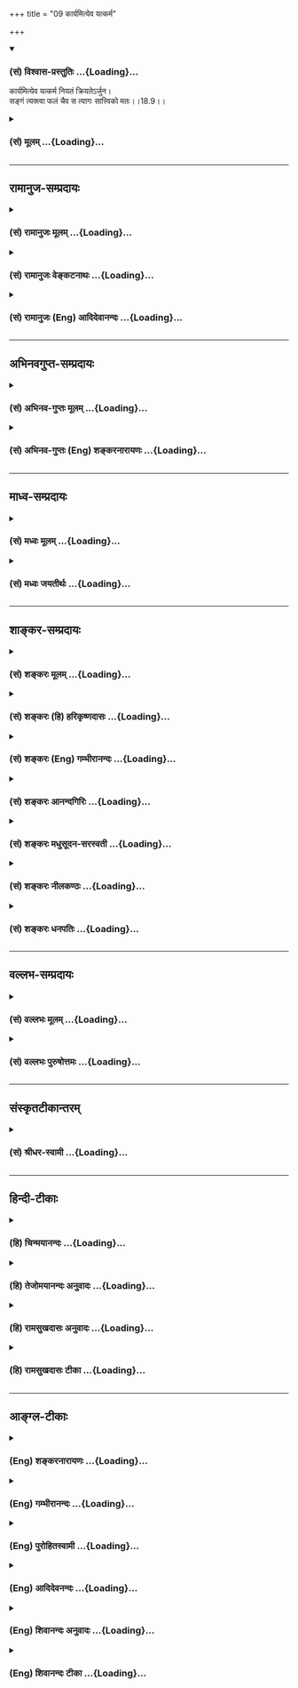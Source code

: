 +++
title = "09 कार्यमित्येव यत्कर्म"

+++
<div class="js_include" newlevelforh1="3" title="(सं) विश्वास-प्रस्तुतिः" unfilled url="/purANam/mahAbhAratam/06-bhIShma-parva/02-bhagavad-gItA-parva/saMskRtam/vishvAsa-prastutiH/18_moxa-saMnyAsa-yogaH/09_kAryamityeva_yatk.md">
<details open><summary><h3>(सं) विश्वास-प्रस्तुतिः ...{Loading}...</h3></summary>

कार्यमित्येव यत्कर्म नियतं क्रियतेऽर्जुन।  
सङ्गं त्यक्त्वा फलं चैव स त्यागः सात्त्विको मतः।।18.9।।
</details>
</div>
<div class="js_include collapsed" newlevelforh1="3" title="(सं) मूलम्" unfilled url="/purANam/mahAbhAratam/06-bhIShma-parva/02-bhagavad-gItA-parva/saMskRtam/mUlam/18_moxa-saMnyAsa-yogaH/09_kAryamityeva_yatk.md">
<details><summary><h3>(सं) मूलम् ...{Loading}...</h3></summary>

कार्यमित्येव यत्कर्म नियतं क्रियतेऽर्जुन।  
सङ्गं त्यक्त्वा फलं चैव स त्यागः सात्त्विको मतः।।18.9।।
</details>
</div>


_________________
## रामानुज-सम्प्रदायः
<div class="js_include collapsed" newlevelforh1="3" title="(सं) रामानुजः मूलम्" unfilled url="/purANam/mahAbhAratam/06-bhIShma-parva/02-bhagavad-gItA-parva/saMskRtam/rAmAnujaH/mUlam/18_moxa-saMnyAsa-yogaH/09_kAryamityeva_yatk.md">
<details><summary><h3>(सं) रामानुजः मूलम् ...{Loading}...</h3></summary>

।।18.9।। नित्यनैमित्तिकमहायज्ञादिवर्णाश्रमविहितं **कर्म** मदाराधनरूपतया
**कार्यं** स्वयंप्रयोजनम् इति मत्वा **सङ्गं** कर्मणि ममतां **फलं च
त्यक्त्वा यत् क्रियते स त्यागः सात्त्विको मतः** स सत्त्वमूलः।
यथावस्थितशास्त्रार्थज्ञानमूल इत्यर्थः।  
  
सत्त्वं हि यथावस्थितवस्तुज्ञानम् उत्पादयति इति उक्तम् -- सत्त्वात्
सञ्जायते ज्ञानम् (गीता 14।17) इति। वक्ष्यते च -- प्रवृत्तिं च निवृत्तिं
च कार्याकार्ये भयाभये। बन्धं मोक्षं च या वेत्ति बुद्धिः सा पार्थ
सात्त्विकी।। (गीता 18।30) इति।

</details>
</div>
<div class="js_include collapsed" newlevelforh1="3" title="(सं) रामानुजः वेङ्कटनाथः" unfilled url="/purANam/mahAbhAratam/06-bhIShma-parva/02-bhagavad-gItA-parva/saMskRtam/rAmAnujaH/venkaTanAthaH/18_moxa-saMnyAsa-yogaH/09_kAryamityeva_yatk.md">
<details><summary><h3>(सं) रामानुजः वेङ्कटनाथः ...{Loading}...</h3></summary>

  
  
।।18.9।। अथत्यागो हि \[18।4\] इत्यादिना स्मारितमेवोद्धृत्य
सत्त्वकार्ययथावस्थितज्ञानमूलतया तस्यैव शास्त्रीयत्वं द्रढयति --
कार्यमित्येव इति श्लोकेन। नियतस्य तु सन्न्यासः कर्मणो नोपपद्यते \[18।7\]
इति प्रक्रमादिहापि नियतशब्दः कर्मविशेषणमिति तदर्थमाहनित्येति। आहत्य
कार्यत्वं हि प्रयोजनस्यैव। तदर्थतयैव हि साधनस्य कार्यता तस्मादफलस्य कथं
कर्तव्यत्वं इत्यत्राऽऽह -- मदाराधनरूपतया कार्यमिति।
तदभिप्रेतमाहस्वयम्प्रयोजनमिति। कर्तृत्वत्यागोऽप्यत्रानुसन्धेयः। अत एव
ह्यनन्तरश्लोकेत्यागी इति शब्दः सङ्गफलकर्तृत्वत्यागीति व्याख्यायते।  
  

</details>
</div>
<div class="js_include collapsed" newlevelforh1="3" title="(सं) रामानुजः (Eng) आदिदेवानन्दः" unfilled url="/purANam/mahAbhAratam/06-bhIShma-parva/02-bhagavad-gItA-parva/saMskRtam/rAmAnujaH/english/AdidevAnandaH/18_moxa-saMnyAsa-yogaH/09_kAryamityeva_yatk.md">
<details><summary><h3>(सं) रामानुजः (Eng) आदिदेवानन्दः ...{Loading}...</h3></summary>

18.9 When rites like obligatory and occasional ceremonies and the great
sacrifices enjoined on one's station and stage in life, are practised
for their own sake, as worship of Myself and as a duty, relinishing
possessiveness and fruits - such abandonment is regarded as Sattvika. It
is noted in Sattva. The idea is that it is rooted in the knowledge of
the meaning of the Sastras as it really is. That Sattva generates the
knowledge of things as they really are, has been taught in: 'From Sattva
arises knowledge' (14.17), and it will be further declared: 'That reason
by which one knows action and renunciation, what ought to be done and
what ought not to be done, fear and fearlessness, bondage and release, O
Arjuna, is Sattvika' (18.30).

</details>
</div>


_________________
## अभिनवगुप्त-सम्प्रदायः
<div class="js_include collapsed" newlevelforh1="3" title="(सं) अभिनव-गुप्तः मूलम्" unfilled url="/purANam/mahAbhAratam/06-bhIShma-parva/02-bhagavad-gItA-parva/saMskRtam/abhinava-guptaH/mUlam/18_moxa-saMnyAsa-yogaH/09_kAryamityeva_yatk.md">
<details><summary><h3>(सं) अभिनव-गुप्तः मूलम् ...{Loading}...</h3></summary>

।।18.4 -- 18.11।। तदत्रैव विशेषनिर्णयाय मतान्युपन्यस्यति -- त्याज्यमिति।
दोषवत् हिंसादिमत्त्वात् +++(S हिंसादित्त्वात ;N हिंसादिसत्त्वात् )+++
पापयुक्तम्। तत् कर्म,+++(S;;N substitutes फलं for कर्म )+++ त्याज्यम्; न
सर्वं शुभफलम् इति केचित् त्यागे विशेषं मन्यन्ते साङ्ख्यगृह्या इव। अन्ये
तु मीमांसककञ्चुकानुप्रविष्टाः +++(K मीमांसाकंचुक -- )+++ -- क्रत्वर्थोऽहि
शास्त्रादवगम्यते +++(S. IV; i; 2 )+++ इति। तथातस्माद्या वैदिकी हिंसा -- +++(SV.
I; i; 2; verse 23 )+++इत्यादिनयेन इतिकर्तव्यतांशभागिनी हिंसा +++(S;;N omit
हिंसा )+++ हिंसैव न भवति। न हिंस्यात् इति सामान्यशास्त्रस्य तत्र बाधनात्
श्येनाद्येव तु ( श्येन द्येव न तु ) हिंसा। फलांशे भावनायाश्च
प्रत्ययोऽनुविधायकः +++(SV; I; i; 2; verse 222 )+++ इति। अ \[ तोऽ \] न्यान्
हिंसादियोगिनोऽपि न त्यजेत्। शास्त्रैकशरणकार्याकार्यविभागाः पण्डिता इति
मन्यन्ते।।3।। निश्चयमित्यादि अभिधीयते इत्यन्तम्। तत्र त्वयं निश्चयः --
प्राग्लक्षितगुणस्वरूपवैचित्र्यात् त्यागस्यैव सत्त्वरजस्तमोमय्या
चित्तवृत्त्या क्रियमाणस्य तद्विशिष्टस्वभावावभासित \[ त्वात् \]
वस्तुस्थित्या त्यागो नाम परब्रह्मविदां +++(; N परमब्रह्म -- )+++
सिद्ध्यसिद्ध्यादिषु समतया रागद्वेषपरिहारेण फलप्रेप्साविरहेण (
फलप्रेक्षा) कर्मणां निर्वर्त्तनम्। अत एव आह -- राजसं तामसं च त्यागं
कृत्वा न कश्चित् ( न किंचित् ) \[ त्याग \],फलसंबन्धः; इति। सात्त्विकस्य
तु त्यागात् ( त्यागस्य )। शास्त्रार्थपालनात्मकं फलम्।
त्यक्तगुणग्रामग्रहस्य पुनर्मुनेः सत्यतः त्यागवाचो युक्तिरुपपत्तिमती।

</details>
</div>
<div class="js_include collapsed" newlevelforh1="3" title="(सं) अभिनव-गुप्तः (Eng) शङ्करनारायणः" unfilled url="/purANam/mahAbhAratam/06-bhIShma-parva/02-bhagavad-gItA-parva/saMskRtam/abhinava-guptaH/english/shankaranArAyaNaH/18_moxa-saMnyAsa-yogaH/09_kAryamityeva_yatk.md">
<details><summary><h3>(सं) अभिनव-गुप्तः (Eng) शङ्करनारायणः ...{Loading}...</h3></summary>

18.9 See Comment under 18.11

</details>
</div>


_________________
## माध्व-सम्प्रदायः
<div class="js_include collapsed" newlevelforh1="3" title="(सं) मध्वः मूलम्" unfilled url="/purANam/mahAbhAratam/06-bhIShma-parva/02-bhagavad-gItA-parva/saMskRtam/madhvaH/mUlam/18_moxa-saMnyAsa-yogaH/09_kAryamityeva_yatk.md">
<details><summary><h3>(सं) मध्वः मूलम् ...{Loading}...</h3></summary>

।।18.9।। Sri Madhvacharya did not comment on this sloka.,

</details>
</div>
<div class="js_include collapsed" newlevelforh1="3" title="(सं) मध्वः जयतीर्थः" unfilled url="/purANam/mahAbhAratam/06-bhIShma-parva/02-bhagavad-gItA-parva/saMskRtam/madhvaH/jayatIrthaH/18_moxa-saMnyAsa-yogaH/09_kAryamityeva_yatk.md">
<details><summary><h3>(सं) मध्वः जयतीर्थः ...{Loading}...</h3></summary>

।।18.9।। Sri Jayatirtha did not comment on this sloka.  
  

</details>
</div>


_________________
## शाङ्कर-सम्प्रदायः
<div class="js_include collapsed" newlevelforh1="3" title="(सं) शङ्करः मूलम्" unfilled url="/purANam/mahAbhAratam/06-bhIShma-parva/02-bhagavad-gItA-parva/saMskRtam/shankaraH/mUlam/18_moxa-saMnyAsa-yogaH/09_kAryamityeva_yatk.md">
<details><summary><h3>(सं) शङ्करः मूलम् ...{Loading}...</h3></summary>

।।18.9।। --,**कार्यं** कर्तव्यम् **इत्येव यत् कर्म नियतं** नित्यं
**क्रियते** निर्वर्त्यते हे **अर्जुन; सङ्गं त्यक्त्वा फलं च एव।** एतत्
नित्यानां कर्मणां फलवत्त्वे भगवद्वचनं प्रमाणम् अवोचाम। अथवा; यद्यपि फलं
न श्रूयते नित्यस्य कर्मणः; तथापि नित्यं कर्म कृतम् आत्मसंस्कारं
प्रत्यवायपरिहारं वा फलं करोति आत्मनः इति कल्पयत्येव अज्ञः। तत्र तामपि
कल्पनां निवारयति फलं त्यक्त्वा इत्यनेन। अतः साधु उक्तम् सङ्गं त्यक्त्वा
फलं च इति। **सः त्यागः** नित्यकर्मसु सङ्गफलपरित्यागः **सात्त्विकः**
सत्त्वनिर्वृत्तः **मतः** अभिप्रेतः।।  
  
ननु कर्मपरित्यागः त्रिविधः संन्यासः इति च प्रकृतः। तत्र तामसो राजसश्च
उक्तः त्यागः। कथम् इह सङ्गफलत्यागः तृतीयत्वेन उच्यते यथा त्रयो
ब्राह्मणाः आगताः; तत्र षडङ्गविदौ द्वौ; क्षत्रियः तृतीयः इति तद्वत्। नैष
दोषः त्यागसामान्येन स्तुत्यर्थत्वात्। अस्ति हि कर्मसंन्यासस्य
फलाभिसंधित्यागस्य च त्यागत्वसामान्यम्। तत्र राजसतामसत्वेन
कर्मत्यागनिन्दया कर्मफलाभिसंधित्यागः सात्त्विकत्वेन स्तूयते स त्यागः
सात्त्विको मतः (गीता 18।9) इति।। यस्तु अधिकृतः सङ्गं त्यक्त्वा फलाभिसंधिं
च नित्यं कर्म करोति; तस्य फलरागादिना अकलुषीक्रियमाणम् अन्तःकरणं
नित्यैश्च कर्मभिः संस्क्रियमाणं विशुध्यति। तत् विशुद्धं प्रसन्नम्
आत्मालोचनक्षमं भवति। तस्यैव नित्यकर्मानुष्ठानेन विशुद्धान्तःकरणस्य
आत्मज्ञानाभिमुखस्य क्रमेण यथा तन्निष्ठा स्यात्; तत् वक्तव्यमिति आह --,

</details>
</div>
<div class="js_include collapsed" newlevelforh1="3" title="(सं) शङ्करः (हि) हरिकृष्णदासः" unfilled url="/purANam/mahAbhAratam/06-bhIShma-parva/02-bhagavad-gItA-parva/saMskRtam/shankaraH/hindI/harikRShNadAsaH/18_moxa-saMnyAsa-yogaH/09_kAryamityeva_yatk.md">
<details><summary><h3>(सं) शङ्करः (हि) हरिकृष्णदासः ...{Loading}...</h3></summary>

।।18.9।। तो फिर सात्त्विक त्याग कौनसा है  
  
हे अर्जुन करना चाहिये -- कर्तव्य है; ऐसा समझकर; जो नित्यकर्म आसक्ति और
फल छोड़कर सम्पादन किये जाते हैं। नित्यकर्मोंका फल होता है; इस विषयमें
पहले भगवान्के वचनोंका प्रमाण दे चुके हैं। अथवा यों समझो कि यद्यपि
नित्यकर्मोंका फल नहीं सुना जाता है; तो भी अज्ञ मनुष्य ऐसी कल्पना कर ही
लेता है कि किया हुआ नित्यकर्म अन्तःकरणकी शुद्धि या प्रत्यवायकी
निवृत्तिरूप फल देता है; सुतरां फलं त्यक्त्वा इस कथनसे ऐसा कल्पनाका भी
निषेध करते हैं। अतः सङ्गं त्यक्त्वा फलं च यह कहना बहुत ही उचित है। वह
त्याग अर्थात् नित्यकर्मोंमें आसक्ति और फलका त्याग सात्त्विक --
सत्त्वगुणसे किया हुआ त्याग माना गया,है। पू₀ -- तीन प्रकारका कर्मपरित्याग
संन्यास है; यह प्रकरण है। उसमें तामस और राजस तो त्याग बतलाये गये; परंतु
तीसरे ( सात्त्विक ) त्यागकी जगह ( कर्मोंका त्याग न कहकर ) आसक्ति और फलका
त्याग कैसे कहते हैं जैसे कोई कहे कि तीन ब्राह्मण आये हैं; उनमें दो तो
वेदके छहों अङ्गोंको जाननेवाले हैं और तीसरा क्षत्रिय है; उसीके समान यह
कथन भी प्रकरणविरुद्ध है। उ₀ -- यह दोष नहीं है क्योंकि त्यागमात्रकी
समानतासे कर्मफलत्यागकी स्तुतिके लिये ऐसा कहा है। कर्मसंन्यासकी और
फलासक्तिके त्यागकी; त्यागमात्रमें तो समानता है ही। उनमें ( स्वरूपसे )
कर्मोंके त्यागको राजस और तामस त्याग बतलाकर उसकी निन्दा करके; स त्यागः
सात्त्विको मतः इस कथनसे कर्मफल और आसक्तिके त्यागको सात्त्विक त्याग
बतलाकर उसकी स्तुति की जाती है। जो अधिकारी; आसक्ति और फलवासना छोड़कर
नित्यकर्म करता है; उसका फलासक्ति आदि दोषोंसे दूषित न किया हुआ अन्तःकरण;
नित्यकर्मोंके अनुष्ठानद्वारा संस्कृत होकर विशुद्ध हो जाता है।

</details>
</div>
<div class="js_include collapsed" newlevelforh1="3" title="(सं) शङ्करः (Eng) गम्भीरानन्दः" unfilled url="/purANam/mahAbhAratam/06-bhIShma-parva/02-bhagavad-gItA-parva/saMskRtam/shankaraH/english/gambhIrAnandaH/18_moxa-saMnyAsa-yogaH/09_kAryamityeva_yatk.md">
<details><summary><h3>(सं) शङ्करः (Eng) गम्भीरानन्दः ...{Loading}...</h3></summary>

18.9 Yat, whatever; niyatam karma, daily obligatory duty; kriyate, is
performed, accomplished; iti eva, just because; it is karyam, a bounden
duty; O Arjuna, tyaktva, by giving up; sangam, attachment; and phalam,
the result; ca eva, as well; sah, that; tyagah, renunciation, giving up
of attachment and (hankering for) the resutls of daily obligatory
duties; matah, is considered; to be sattvikah, based on sattva, arising
from sattva. We said that the Lord's utterance is proof of the
fruitfulness of daily obligatory duties. Or, even if the niyakarmas be
understood (from the Lord's worlds) to be fruitless, still the ignorant
man does certainly imagine that the nityakarmas (daily obligatory
duites) when performed produce for oneself a result either in the form
of purification of the mind or avoidance of evil. As to this, the Lord
aborts even that imagination by saying, 'by giving up the result'. Hence
it has been well said, 'by giving up attachment and the result'.
Objection: Well, is not the threefold relinishment of actions, also
called sannyasa, under discussion; As regards this, the renunciation
based on tamas and rajas have been stated. Why is the relinishment of
attachment and (desire for their) results spoken of here as the third;
This is like somody saying, 'Three Brahmanas have come. Of them two are
versed in the six auxiliaries \[The six auxiliaries are: Siksa
(Phonetics), Kalpa (Code of Rituals and Sacrifices), Vyakarana
(Grammar), Nirukta (Etymology), Chandas (Meter, Prosody), and Jyotisa
(Astronomy).-Tr.\] of the Vedas; the third is a Ksatirya!' Reply: This
is not wrong, for this is meant as a eulogy on the basis of the common
factor of renunciation. Between renunciation of actions and
renunciation. of hankering for results, there is, indeed, the similarity
of the fact of renunciation. While on this subject, by condemning
'renunciation of actions' on account of its being based on rajas and
tamas, the 'renunciation of desire for results of actions' is being
praised on account of its being based on sattva, by saying, 'that
renunciation is considered to be based on sattva.' The internal organ of
a person who is alified for rites and duties, who performs the
nityakarmas by giving up attachment and hankering for results, becomes
pure on account of its being untainted by attachment to results etc. and
refined by the nitya-karmas. When it is pure and tranil, it becomes
capable of contemplating on the Self. Since, for that very person whose
internal organ has become purified by performing the nityakarmas and who
has become ready for the knowledge of the Self, the process by which he
can become steadfast in it has to be stated, therefore the Lord says:

</details>
</div>
<div class="js_include collapsed" newlevelforh1="3" title="(सं) शङ्करः आनन्दगिरिः" unfilled url="/purANam/mahAbhAratam/06-bhIShma-parva/02-bhagavad-gItA-parva/saMskRtam/shankaraH/AnandagiriH/18_moxa-saMnyAsa-yogaH/09_kAryamityeva_yatk.md">
<details><summary><h3>(सं) शङ्करः आनन्दगिरिः ...{Loading}...</h3></summary>

।।18.9।। कर्मत्यागस्तामसो राजसश्चेति द्विविधो दर्शितः; संप्रति सात्त्विकं
त्यागं प्रश्नपूर्वकं वर्णयति -- **कः** **पुनरिति।**
कर्तव्यमित्येवेत्येवकारेण नित्यस्य भाव्यान्तरं निषिध्यते। नित्यानां
विध्युद्देशे फलाश्रवणात्तेषां फलं त्यक्त्वेत्ययुक्तमित्याशङ्क्याह --
**नित्यानामिति।** फलं त्यक्त्वेत्यस्य विधान्तरेण तात्पर्यमाह --
**अथवेति।** नहि विधिना कृतं कर्मानर्थकं विध्यानर्थक्यात्तेन
श्रौतफलाभावेऽपि नित्यं कर्म
विधितोऽनुतिष्ठन्नात्मानमजानन्ननुपहतमनस्त्वोक्त्या
तस्मिन्कर्मण्यात्मसंस्कारं फलं कल्पयति तदकरणे प्रत्यवायस्मृत्या तत्करणं
कर्तुरात्मनस्तन्निवृत्तिं करोतीति वा नित्ये कर्मण्युक्तां
कल्पनामनुनिष्पादितफलकल्पनां च फलं त्यक्त्वेत्यस्य भगवान्निवारयतीत्यर्थः।
नित्यकर्मसु फलत्यागोक्तेः संभवे फलितमाह -- **अत इति।** कर्मतत्फलत्यागस्य
त्यागसंन्यासशब्दाभ्यां प्रकृतस्य त्यागो हीति त्रैविध्यं प्रतिज्ञाय
प्रतिज्ञानुरोधेन द्वे विधे व्युत्पाद्य तृतीयां विधां तद्विरोधेन
व्युत्पादयतो भगवतोऽकौशलमापतितमिति शङ्कते -- **नन्विति।**
प्रक्रमप्रतिकूलमुपसंहारवचनमनुचितमित्यत्र दृष्टान्तमाह -- **यथेति।**
पूर्वोत्तरविरोधेन प्राप्तमकौशलं प्रत्यादिशति -- **नैष दोष इति।**
कर्मत्यागफलत्यागयोस्त्यागत्वेन सादृश्यात्कर्मत्यागनिन्दया
तत्फलत्यागस्तुत्यर्थमिदं वचनमित्युपगमान्न विरोधोऽस्तीत्युक्तमेव
व्यक्तीकुर्वन्नादौ त्यागसामान्यं विशदयति -- **अस्तीति।** सति सामान्ये
निर्देशस्य स्तुत्यर्थत्वं समर्थयते -- **तत्रेति।**

</details>
</div>
<div class="js_include collapsed" newlevelforh1="3" title="(सं) शङ्करः मधुसूदन-सरस्वती" unfilled url="/purANam/mahAbhAratam/06-bhIShma-parva/02-bhagavad-gItA-parva/saMskRtam/shankaraH/madhusUdana-sarasvatI/18_moxa-saMnyAsa-yogaH/09_kAryamityeva_yatk.md">
<details><summary><h3>(सं) शङ्करः मधुसूदन-सरस्वती ...{Loading}...</h3></summary>

।।18.9।। कर्मत्यागस्तामसो राजसश्च हेयो दर्शितः; कीदृशः पुनरुपादेयः
सात्त्विकस्त्याग इत्युच्यते -- विध्युद्देशे फलाश्रवणेऽपि कार्यं
कर्तव्यमेवेति बुद्ध्वा नियतं नित्यं कर्मसङ्गं कर्तृत्वाभिनिवेशं फलं च
त्यक्त्वैव यत्क्रियतेऽन्तःकरणशुद्धिपर्यन्तं स त्यागः सात्त्विकः
सत्त्वनिर्वृत्तो मत आदेयत्वेन संमतः शिष्टानाम्। ननु नित्यानां फलमेव
नास्ति कथं फलं त्यक्त्वेत्युक्तम्। उच्यते। अस्मादेव भगवद्वचनान्नित्यानां
फलमस्तीति गम्यते निष्फलस्यानुष्ठानासंभवात्। तथाचापस्तम्बःतद्यथाम्रे
फलार्थे निमिते छायागन्ध इत्यनूत्पद्यत एवं धर्मं चर्यमाणमर्था
अनूत्पद्यन्ते इत्यानुषङ्गिकं फलं नित्यानां दर्शयति। अकरणे
प्रत्यवायस्मृतिश्च। नित्यानां प्रत्यवायपरिहारं फलं दर्शयतिधर्मेण
पापमपनुदति तस्माद्धर्मं परमं वदन्ति येन केचन जयेतापि वा
दर्वीहोमेनानुपहतमना एव भवति तदाहुर्देवयाजी श्रेयानात्मयाजीत्यात्मयाजीतिह
ब्रूयात्सह वा आत्मयाजी यो वेदेदं मेऽनेनाङ्ग ्ँ स ्ँ स्क्रियत
इदमनेनाङ्गमुपधीयते इत्यादयः श्रुतयश्च ज्ञानप्रतिबन्धकपापक्षयलक्षणं
ज्ञानयोग्यतारूपपुण्योत्पत्तिलक्षणं चात्मसंस्कारं नित्यानां कर्मणां फलं
दर्शयन्ति; तदभिसधिं त्यक्त्वा तान्यनुष्ठेयानीत्यर्थः।
यदुक्तंत्यागसंन्यासशब्दौ घटपटशब्दाविव न भिन्नजातीयार्थौ किंतु
फलाभिसन्धिपूर्वककर्मत्याग एव तयोरर्थ इति। तन्न विस्मर्तव्यम्। तत्र
सत्यपि फलाभिसन्धौ मोहाद्वा कायक्लेशभयाद्वा यः कर्मत्यागः स
विशेष्याभावकृतो विशिष्टाभावस्तामसत्वेन राजसत्वेन च निन्दितः। यस्तु
सत्यपि कर्मणि फलाभिसन्धित्यागः स विशेषणाभावकृतो विशिष्टाभावः
सात्त्विकत्वेन स्तूयत इति विशेष्याभावकृते विशेषणाभावकृते च
विशिष्टाभावत्वस्य समानत्वान्न पूर्वापरविरोधः। उभयाभावकृतस्तु
निर्गुणत्वान्न विरोधमध्ये गणनीय इति चावोचाम। एतेनत्यागो हि पुरुषव्याघ्र
त्रिविधः संप्रकीर्तितः इति प्रतिज्ञाय कर्मत्यागलक्षणे द्वे विधे
दर्शयित्वा प्रतिज्ञाननुरूपां कर्मानुष्ठानलक्षणां तृतीयां विधामदर्शयतो
भगवतः प्रकटमकौशलमापतितं नहि भवति; त्रयो ब्राह्मणा भोजयितव्या द्वौ
कठकौण्डिन्यौ तृतीयः क्षत्रिय इति तद्वदिति परास्तम्। तिसृणामपि विधानां
विशिष्टाभावरूपेण त्यागसामान्येनैकजातीयतया प्राग्व्याख्यातत्वात्।
तस्माद्भगवदकौशलोद्भावनमेव महदकौशलमिति द्रष्टव्यम्।

</details>
</div>
<div class="js_include collapsed" newlevelforh1="3" title="(सं) शङ्करः नीलकण्ठः" unfilled url="/purANam/mahAbhAratam/06-bhIShma-parva/02-bhagavad-gItA-parva/saMskRtam/shankaraH/nIlakaNThaH/18_moxa-saMnyAsa-yogaH/09_kAryamityeva_yatk.md">
<details><summary><h3>(सं) शङ्करः नीलकण्ठः ...{Loading}...</h3></summary>

।।18.9।। एवं द्वाभ्यां श्लोकाभ्यां तामसराजसौ मुख्यावेव त्यागावुक्तौ।
तामसराजसयोरमुख्यत्यागयोरसंभवस्य भगवतैव मोहात्तस्य परित्याग इति
कायक्लेशभयाः त्यजेदिति च सूचनात्। नह्येवं संभवति। मूढश्च करोति चेति
विप्रतिषेधात्। यदि करोति नैव मूढः; यदि मूढस्तर्हि नैव करोति। एवं यदि
कायक्लेशाद्बिभेति नैव करोति; यदि करोति नैव कायक्लेशाद्बिभेति
तस्मात्करोति च कायक्लेशाद्बिभेति चेति विप्रतिषिद्धम्।
अतस्तामसराजसयोरमुख्यत्यागयोरसंभवात्तौ नैवोक्तौ।
सात्त्विकस्त्वमुख्यत्यागः संभवति। यथा स्फटिके जपाकुसुमाश्रिते लौहित्यं
विवेकिनां प्रतीतित एवास्ति न वस्तुत एवमात्मनि ईश्वराधीने विवेकिनां
कर्तृत्वं प्रतीतित एवास्ति न वस्तुत इति वक्तुं शक्यम्। एवंच
कर्तृत्वाभिनिवेशशून्यः पुमान् प्रतीतितः करोत्येव न वस्तुत इति
संभवत्यमुख्योऽपि सात्त्विकस्त्याग इति तमेव मुख्यत्यागेऽधिकारहेतुं
प्रथममाह -- **कार्यमिति।** कार्यं कर्तव्यमित्येव यत्कर्म नियतं नित्यं
क्रियते हे अर्जुन; सङ्गं फलं च त्यक्त्वैवेत्यवधारणं
प्रागुक्तस्यात्यागपक्षस्य व्यावृत्त्यर्थम्। स एवंभूतस्त्यागः सात्त्विको
मतः वेदे दृष्टः। तथा च श्रुतिःईशावास्यमिदं सर्वं यत्किञ्च जगत्यां जगत्।
तेन त्यक्तेन भुञ्जीथा मा गृधः कस्यस्विद्धनम् इति। ईशा ईशेन परमेश्वरेण
सर्वकार्यकरणकर्त्रात्मप्रवर्तकेन इदं जगत्स्थावरजंगमं जगत्यां ब्रह्माण्डे
स्थितं वास्यमाच्छादितं व्याप्तम्। येन हेतुना सर्वं तदधीनं तेन कारणेन
त्यक्तेन त्यागेन कर्तृत्वभोक्तृत्वाभिमानवर्जनेन भुञ्जीथाः
विषयान्भुङ्क्ष। मा गृधः गर्धं मा कार्षीः। कस्यस्विद्धनं न कस्यापि तत्र
स्वामित्वमस्तीति वृथैव तत्र गर्ध इत्यर्थः। एवं कर्माण्यपि यज्ञादीनि
कर्तृत्वाभिमानं त्यक्त्वा कुर्वतस्तव कर्मलेपो न भविष्यति। एतद्व्यतिरेकेण
तव उपायान्तरं च नास्तीत्यग्रिममन्त्रेण प्रदर्श्यतेकुर्वन्नेवेह कर्माणि
जिजीविषेच्छतं समाः। एवं त्वयि नान्यथेतोऽस्ति न कर्म लिप्यते नरे इति।
इदमेव मुख्यं स्वमतं भगवता प्रदर्शितम्। एतान्यपि तु कर्माणीति श्लोके। ननु
नित्यानां फलमेव नास्ति किं त्यक्तव्यमिति चेत्। इतएव भगवद्वचनात्तेषामपि
फलमस्तीति जानीहि। निष्फलस्य वेदेनानुष्ठापनासंभवात्।
तथाचापस्तम्बःतद्यथाम्रे फलार्थं निमित्ते छायागन्धावनूत्पद्येते एवं धर्मं
चर्यमाणमर्था अनूत्पद्यन्ते इति आनुषङ्गिकं फलं नित्यानां दर्शयति। अकरणे
प्रत्यवायस्मृत्यापि तेषां प्रत्यवायपरिहारः फलमिति प्रदर्श्यते। धर्मेण
पापमपनुदति इत्यादिना च नित्येष्वपि कर्मसु फलं दृश्यते तदेव वक्तव्यमिति न
कोऽपि दोषः।

</details>
</div>
<div class="js_include collapsed" newlevelforh1="3" title="(सं) शङ्करः धनपतिः" unfilled url="/purANam/mahAbhAratam/06-bhIShma-parva/02-bhagavad-gItA-parva/saMskRtam/shankaraH/dhanapatiH/18_moxa-saMnyAsa-yogaH/09_kAryamityeva_yatk.md">
<details><summary><h3>(सं) शङ्करः धनपतिः ...{Loading}...</h3></summary>

।।18.9।। एवं राजसत्यागप्रकारमुक्त्वा सात्त्विकं तमाह -- कार्यमिति। सङ्गं
कर्तत्वाभिनिवेशं फलं च त्यक्त्वा वाहय कार्यं कर्तव्यमित्येव नियतं नित्यं
यत्कर्म क्रियते स त्यागः सात्त्विको मतः। ननु नित्यानां विध्युद्देशे
फलावश्रवणात्तेषां फलं त्यक्त्वेति कथमुक्तमिति चेत् नित्यानां कर्मणां
फलवत्त्वे भगवद्वचनं प्रमाणमिति गृहाण। अन्यथा भगवद्वजनमनर्थकं स्यात्।
यद्वा विधिना कृतस्य कर्मण आनर्थक्ये विध्यानर्तक्यप्रसङ्गात्।
श्रौतफलाभावेऽपि कर्माधिकृतोज्ञो नित्यं कर्मकृतमात्मसंस्कारं
प्रत्यवायपरिहारं च फलं कर्तुः करोतीति कल्पयति तामपि कल्पनां निवारयति
भगवान् फलं त्यक्त्वेति। अयमेव त्यागश्चित्तशुद्धिहेतुरिति
सूचनार्थमर्जुनेति संबोधनम्। ननु कर्मपरित्यागस्त्रिविधो मत इति त्यागस्य
त्रैविध्यं प्रस्तुत्य सङ्गफलत्यागस्य तृतीयत्वेन कथनमयुक्तम्। यथा त्रयो
ब्राह्मणा आगतास्तत्र सषडङ्गवेदविदौ द्वौ क्षत्रियस्तृतीय इति तद्वदिति
चेन्नैष दोषः। कर्मसंन्यासस्य सङ्गफलत्यागस्य च त्यागसामान्येन
राजसतामसत्वेन राजसतामसत्वेन कर्मत्यागनिन्दया सङ्गफलत्यागस्य तृतीयत्वेन
प्रदर्शनस्य सात्त्विकत्वेन स्तुत्यर्थत्वादित्येवमाचार्यैः प्रतिज्ञातं
त्यागत्रविध्यं त्रिभिः श्लोकैः प्रदर्शितम्। केचित्तु
विशिष्टाभावरुपपत्यागो विशेषणाभावाद्विशेष्याभावादुभयाभावाच्च त्रिविधः
संप्रकीर्तितः। तथाहि फलाभिसंधिपूर्वककर्मत्यागः सत्यपि कर्मणि
फलाभिसंधित्यागादेकः। सत्यपि फलाभिसंधौ कर्मत्यागाद्वितीयः। ,फलाभिसंधेः
कर्मणश्च त्यागात्तृतीयः। तत्र प्रथमः सात्त्विक आदेयत्वेनात्रैव
विधित्सितः। द्वितीयस्तु नैष्कर्म्यसिद्धिं परमामित्यत्र वक्ष्यति इति
वर्णयन्ति। अस्मिन्पक्षे एकस्मिन्द्वयोरन्तर्भावं कृत्वा तृतीयः
प्रदेशान्तरे प्रक्षिप्त इति प्रतिज्ञाया अनिर्वाहो भगवतो महदकौशलतापादको
द्रष्टव्यः।

</details>
</div>


_________________
## वल्लभ-सम्प्रदायः
<div class="js_include collapsed" newlevelforh1="3" title="(सं) वल्लभः मूलम्" unfilled url="/purANam/mahAbhAratam/06-bhIShma-parva/02-bhagavad-gItA-parva/saMskRtam/vallabhaH/mUlam/18_moxa-saMnyAsa-yogaH/09_kAryamityeva_yatk.md">
<details><summary><h3>(सं) वल्लभः मूलम् ...{Loading}...</h3></summary>

।।18.9।। विचक्षणाभिमतं त्यागं सात्त्विकतयाऽऽह -- कार्यमिति।
नित्यनैमित्तिकमहायज्ञादिवर्णाश्रमविहितं कर्म भगवदाज्ञया तदाराधनरूपत्वात्
कर्तव्यमिति यत्क्रियते हेऽर्जुन शुद्धस्वरूप तदप्युक्तप्रकारेणेत्याह --
सङ्गं कर्मणि ममतां फलं च त्यक्त्वेति। स सात्त्विकः सत्त्वहेतुकत्वात्।
एवमपि पुष्टिपुरुषोत्तमश्रयण(ग्रहण)मेव सर्वं सन्न्यस्य
निर्गुणस्त्यागस्तदाज्ञापरिपालनरूप इत्याचार्याभिमतः।

</details>
</div>
<div class="js_include collapsed" newlevelforh1="3" title="(सं) वल्लभः पुरुषोत्तमः" unfilled url="/purANam/mahAbhAratam/06-bhIShma-parva/02-bhagavad-gItA-parva/saMskRtam/vallabhaH/puruShottamaH/18_moxa-saMnyAsa-yogaH/09_kAryamityeva_yatk.md">
<details><summary><h3>(सं) वल्लभः पुरुषोत्तमः ...{Loading}...</h3></summary>

  
  
।।18.9।। सात्त्विकमाह -- कार्यमित्येवेति। नियतं भक्त्यङ्गत्वेन
कार्यमित्येव मदाज्ञात्वेनावश्यकर्त्तव्यमेव; एवं ज्ञात्वा सङ्गं त्यक्त्वा
तत्कर्तृत्वाभिमानं फलं तज्जं स्वर्गादिसुखं च त्यक्त्वा यत्कर्म क्रियते स
त्याग एव सात्त्विकः; मदाज्ञारूपकरणेन स्वार्थफलाभावात् सात्त्विकः। अतएव
मतः मत्सम्मत इत्यर्थः।  
  

</details>
</div>


_________________
## संस्कृतटीकान्तरम्
<div class="js_include collapsed" newlevelforh1="3" title="(सं) श्रीधर-स्वामी" unfilled url="/purANam/mahAbhAratam/06-bhIShma-parva/02-bhagavad-gItA-parva/saMskRtam/shrIdhara-svAmI/18_moxa-saMnyAsa-yogaH/09_kAryamityeva_yatk.md">
<details><summary><h3>(सं) श्रीधर-स्वामी ...{Loading}...</h3></summary>

।।18.9।। सात्त्विकं त्यागमाह **-- कार्यमिति।** कार्यमित्येवं बुद्ध्वा
नियतमवश्यकर्तव्यतया विहितं कर्म सङ्गं फलं च त्यक्त्वा क्रियत इति यत्
तादृशस्त्यागः सात्त्विको मतः।

</details>
</div>


_________________
## हिन्दी-टीकाः
<div class="js_include collapsed" newlevelforh1="3" title="(हि) चिन्मयानन्दः" unfilled url="/purANam/mahAbhAratam/06-bhIShma-parva/02-bhagavad-gItA-parva/hindI/chinmayAnandaH/18_moxa-saMnyAsa-yogaH/09_kAryamityeva_yatk.md">
<details><summary><h3>(हि) चिन्मयानन्दः ...{Loading}...</h3></summary>

।।18.9।। सात्त्विक पुरुष इस भावना से कर्म करते हैं कि नियत कर्मों का
पालन करना कर्तव्य है और उनका त्याग करना अत्यन्त अपमान जनक एवं लज्जास्पद
कार्य है। कर्तव्य के त्याग को वे अपनी मृत्यु ही मानते हैं। ऐसे
अनुप्राणित पुरुषों का त्याग सात्त्विक कहलाता है। कर्मों में कुछ अपरिहार्य
प्रतिबन्ध होते हैं। भगवान् श्रीकृष्ण का उपदेश केवल इतना ही है कि हमको इन
प्रतिबन्धों के बिना अपने कर्म करते रहना चाहिए। अभिप्राय यह है कि कर्म फल
से आसक्ति होने पर ही वह कर्म हमें बन्धन में बद्ध कर सकता है; अन्यथा
नहीं। अत; वास्तविक त्याग फलासक्ति का होना चाहिए; कर्मों का नहीं। इसीलिए;
आसक्ति रहित कर्तव्यों के पालन को यहाँ सात्विक त्याग कहा गया है। भगवान्
के उपदेशानुसार; अपने मन में स्थित स्वार्थ; कामना; आसक्ति आदि का त्याग ही
यथार्थ त्याग है जिसके द्वारा हमें अपने परमानन्द स्वरूप की प्राप्ति होती
है। यह त्याग कुछ ऐसा ही है; जैसे हम अन्न को ग्रहण कर क्षुधा का त्याग
करते हैं अहंकार और स्वार्थ का त्याग करके कर्तव्यों के पालन से मनुष्य
अपनी वासनाओं का क्षय करता है और आन्तरिक शुद्धि को प्राप्त करता है। इस
प्रकार; त्याग तो मनुष्य को और अधिक शक्तिशाली और कार्यकुशल बना देता
है। किस प्रकार यह सात्त्विक पुरुष आत्मानुभव को प्राप्त करता है सुनो

</details>
</div>
<div class="js_include collapsed" newlevelforh1="3" title="(हि) तेजोमयानन्दः अनुवादः" unfilled url="/purANam/mahAbhAratam/06-bhIShma-parva/02-bhagavad-gItA-parva/hindI/tejomayAnandaH/anuvAdaH/18_moxa-saMnyAsa-yogaH/09_kAryamityeva_yatk.md">
<details><summary><h3>(हि) तेजोमयानन्दः अनुवादः ...{Loading}...</h3></summary>

।।18.9।। हे अर्जुन ! "कर्म करना कर्तव्य है" ऐसा समझकर जो नियत कर्म
आसक्ति और फल को त्यागकर किया जाता है, वही सात्त्विक त्याग माना गया है।।

</details>
</div>
<div class="js_include collapsed" newlevelforh1="3" title="(हि) रामसुखदासः अनुवादः" unfilled url="/purANam/mahAbhAratam/06-bhIShma-parva/02-bhagavad-gItA-parva/hindI/rAmasukhadAsaH/anuvAdaH/18_moxa-saMnyAsa-yogaH/09_kAryamityeva_yatk.md">
<details><summary><h3>(हि) रामसुखदासः अनुवादः ...{Loading}...</h3></summary>

।।18.9।। हे अर्जुन ! 'केवल कर्तव्यमात्र करना है' -- ऐसा समझकर जो नियत
कर्म आसक्ति और फलका त्याग करके किया जाता है, वही सात्त्विक त्याग माना
गया है।

</details>
</div>
<div class="js_include collapsed" newlevelforh1="3" title="(हि) रामसुखदासः टीका" unfilled url="/purANam/mahAbhAratam/06-bhIShma-parva/02-bhagavad-gItA-parva/hindI/rAmasukhadAsaH/TIkA/18_moxa-saMnyAsa-yogaH/09_kAryamityeva_yatk.md">
<details><summary><h3>(हि) रामसुखदासः टीका ...{Loading}...</h3></summary>

।।18.9।।***व्याख्या --***  **कार्यमित्येव यत्कर्म नियतं क्रियतेऽर्जुन
--** यहाँ **कार्यम्** पदके साथ **इति** और **एव** ये दो अव्यय लगानेसे यह
अर्थ निकलता है कि केवल कर्तव्यमात्र करना है। इसको करनेमें कोई फलासक्ति
नहीं; कोई स्वार्थ नहीं और कोई क्रियाजन्य सुखभोग भी नहीं। इस प्रकार
कर्तव्यमात्र करनेसे कर्ताका उस कर्मसे सम्बन्धविच्छेद हो जाता है। ऐसा
होनेसे वह कर्म बन्धनकारक नहीं होता अर्थात् संसारके साथ सम्बन्ध नहीं
जुड़ता। कर्म तथा उसके फलमें आसक्त होनेसे ही बन्धन होता है -- **फले सक्तो
निबध्यते** (गीता 5। 12)।  
  
शास्त्रविहित कर्मोंमें भी देश; काल; वर्ण; आश्रम; परिस्थितिके अनुसार
जिसजिस कर्ममें जिसजिसकी नियुक्ति की जाती है; वे सब नियत कर्म कहलाते हैं
जैसे -- साधुको ऐसा करना चाहिये; गृहस्थको ऐसा करना चाहिये; ब्राह्मणको
अमुक काम करना चाहिये; क्षत्रियको अमुक काम करना चाहिये इत्यादि। उन
कर्मोंको प्रमाद; आलस्य; उपेक्षा; उदासीनता आदि दोषोंसे रहित होकर तत्परता
और उत्साहपूर्वक करना चाहिये। इसीलिये भगवान् कर्मयोगके प्रसङ्गमें जगहजगह
**समाचर** शब्द दिया है (गीता 3। 9; 19)।**सङ्गं त्यक्त्वा फलं चैव --**
सङ्गके त्यागका तात्पर्य है कि कर्म; कर्म करनेके औजार (साधन) आदिमें
आसक्ति; प्रियता; ममता आदि न हो और फलके त्यागका तात्पर्य है कि कर्मके
परिणामके साथ सम्बन्ध न हो अर्थात् फलकी इच्छा न हो। इन दोनोंका तात्पर्य
है कि कर्म और फलमें आसक्ति तथा इच्छाका त्याग हो।  
  
**स त्यागः सात्त्विको मतः** **(टिप्पणी प₀ 877)** -- कर्म और फलमें आसक्ति
तथा कामनाका त्याग करके कर्तव्यमात्र समझकर कर्म करनेसे वह त्याग सात्त्विक
हो जाता है। राजस त्यागमें कायक्लेशके भयसे और,तामस त्यागमें मोहपूर्वक
कर्मोंका स्वरुपसे त्याग किया जाता है परन्तु सात्त्विक त्यागमें कर्मोंका
स्वरूपसे त्याग नहीं किया जाता; प्रत्युत कर्मोंको सावधानी एवं तत्परतासे;
विधिपूर्वक; निष्कामभावसे किया जाता है। सात्त्विक त्यागसे कर्म और
कर्मफलरूप शरीरसंसारसे सम्बन्धविच्छेद हो जाता है। राजस और तामस त्यागमें
कर्मोंका स्वरूपसे त्याग करनेसे केवल बाहरसे कर्मोंसे सम्बन्धविच्छेद दीखता
है परन्तु वास्तवमें (भीतरसे) सम्बन्धविच्छेद नहीं होता। इसका कारण यह है
कि शरीरके कष्टके भयसे कर्मोंका त्याग करनेसे कर्म तो छूट जाते हैं; पर
अपने सुख और आरामके साथ सम्बन्ध जुड़ा ही रहता है। ऐसे ही मोहपूर्वक
कर्मोंका त्याग करनेसे कर्म तो छूट जाते हैं; पर मोहके साथ सम्बन्ध जुड़ा
रहता है। तात्पर्य यह हुआ कि कर्मोंका स्वरूपसे त्याग करनेपर बन्धन होता है
और कर्मोंको तत्परतासे विधिपूर्वक करनेपर मुक्ति (सम्बन्धविच्छेद) होती
है।  
  
***सम्बन्ध --***  छठे श्लोकमें **एतानि** और **अपि तु** पदोंसे कहे गये
यज्ञ; दान; तप आदि शास्त्रविहित कर्मोंके करनेमें और शास्त्रनिषिद्ध तथा
काम्य कर्मोंका त्याग करनेमें क्या भाव होना चाहिये यह आगेके श्लोकमें
बताते हैं।

</details>
</div>


_________________
## आङ्ग्ल-टीकाः
<div class="js_include collapsed" newlevelforh1="3" title="(Eng) शङ्करनारायणः" unfilled url="/purANam/mahAbhAratam/06-bhIShma-parva/02-bhagavad-gItA-parva/english/shankaranArAyaNaH/18_moxa-saMnyAsa-yogaH/09_kAryamityeva_yatk.md">
<details><summary><h3>(Eng) शङ्करनारायणः ...{Loading}...</h3></summary>

18.9. 'This is a thing to be performed.'-just on that ground whatever
usual action is performed relinishing attachment and also fruit-that act
of relinishment is deemed to be of the Sattva (Strand).

</details>
</div>
<div class="js_include collapsed" newlevelforh1="3" title="(Eng) गम्भीरानन्दः" unfilled url="/purANam/mahAbhAratam/06-bhIShma-parva/02-bhagavad-gItA-parva/english/gambhIrAnandaH/18_moxa-saMnyAsa-yogaH/09_kAryamityeva_yatk.md">
<details><summary><h3>(Eng) गम्भीरानन्दः ...{Loading}...</h3></summary>

18.9 Whatever obligatory duty is performed just because it is a bounden
duty, O Arjuna, by giving up attachment and the result as well,-that
renunciation is considered to be based on sattva.

</details>
</div>
<div class="js_include collapsed" newlevelforh1="3" title="(Eng) पुरोहितस्वामी" unfilled url="/purANam/mahAbhAratam/06-bhIShma-parva/02-bhagavad-gItA-parva/english/purohitasvAmI/18_moxa-saMnyAsa-yogaH/09_kAryamityeva_yatk.md">
<details><summary><h3>(Eng) पुरोहितस्वामी ...{Loading}...</h3></summary>

18.9 He who performs an obligatory action, because he believes it to be
a duty which ought to be done, without any personal desire to do the act
or to receive any return - such renunciation is Pure.

</details>
</div>
<div class="js_include collapsed" newlevelforh1="3" title="(Eng) आदिदेवनन्दः" unfilled url="/purANam/mahAbhAratam/06-bhIShma-parva/02-bhagavad-gItA-parva/english/AdidevanandaH/18_moxa-saMnyAsa-yogaH/09_kAryamityeva_yatk.md">
<details><summary><h3>(Eng) आदिदेवनन्दः ...{Loading}...</h3></summary>

18.9 When actions are performed as what ought to be done, O Arjuna,
renouncing attachment and also fruits, such abandonment is regarded as
Sattvika.

</details>
</div>
<div class="js_include collapsed" newlevelforh1="3" title="(Eng) शिवानन्दः अनुवादः" unfilled url="/purANam/mahAbhAratam/06-bhIShma-parva/02-bhagavad-gItA-parva/english/shivAnandaH/anuvAdaH/18_moxa-saMnyAsa-yogaH/09_kAryamityeva_yatk.md">
<details><summary><h3>(Eng) शिवानन्दः अनुवादः ...{Loading}...</h3></summary>

18.9 Whatever obligatory action is done, O Arjuna, merely because it
ought to be done, abandoning attachment and also the desire for reward,
that renunciation is regarded as Sattvic (pure).

</details>
</div>
<div class="js_include collapsed" newlevelforh1="3" title="(Eng) शिवानन्दः टीका" unfilled url="/purANam/mahAbhAratam/06-bhIShma-parva/02-bhagavad-gItA-parva/english/shivAnandaH/TIkA/18_moxa-saMnyAsa-yogaH/09_kAryamityeva_yatk.md">
<details><summary><h3>(Eng) शिवानन्दः टीका ...{Loading}...</h3></summary>

18.9 कार्यम् ought to be done; इति thus; एव even; यत् which; कर्म
action; नियतम् obligatory; क्रियते is performed; अर्जुन O Arjuna; सङ्गम्
attachment; त्यक्त्वा abandoning; फलम् fruit; च and; एव even; सः that;
त्यागः abandonment; सात्त्विकः Sattvic (pure); मतः is
regarded.Commentary A man of pure nature performs actions that have
fallen to his lot in accordance with his capacity and his inherent
nature. He is not filled with the pride that he is the performer of such
actions nor does he hope for any gain therefrom.An ignorant man may
think that the obligatory duties may produce their fruits for the
performer by causing selfpurification and preventing the sin of omission
or nonperformance. This sort of thinking and expectation of rewards also
must be abandoned. Abandonment of the rewards of actions is praised in
this verse.When a man does obligatory duties without agency and with
unselfishness and egolessness his,mind is purified; his Antahkarana is
prepared for the reception of the divine light or the dawn of
Selfknowledge. He gradually becomes fit for devotion to knowledge
(JnanaNishtha).The aspirant or seeker after liberation should be
prepared to undergo physical sufferings. All acts of selfdiscipline and
selfsacrifice entail physical suffering.This; again; is the central
teaching of the Gita -- do your duty without attachment and selfish
desires.

</details>
</div>
